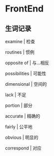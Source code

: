 # FrontEnd

## 生词记录

examine | 检查

routines | 惯例

opposite of | 与...相反

possibilities | 可能性

dimensional | 空间的

lack | 不足

portion | 部分

accurate | 精确的

fairly | 公平地

obvious | 明显的

correspond | 对应
